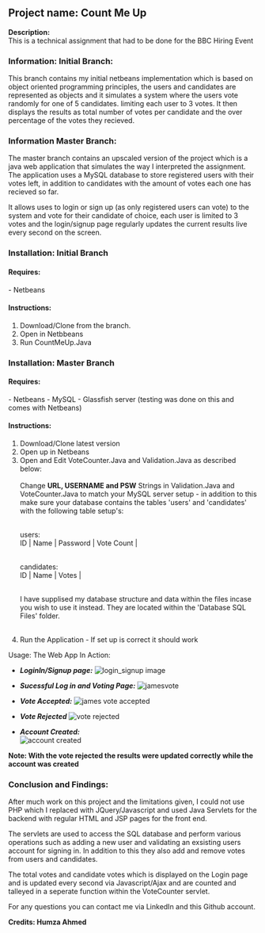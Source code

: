 <h2>Project name: Count Me Up</h2>
<b>Description:</b> <br>
This is a technical assignment that had to be done for the BBC Hiring Event

<h3>Information: Initial Branch:</h3>

This branch contains my initial netbeans implementation which is based on object oriented programming principles, the users and candidates are represented as objects and it simulates a system where the users vote randomly for one of 5 candidates. limiting each user to 3 votes. It then displays the results as total number of votes per candidate and the over percentage of the votes they recieved. 

<h3>Information Master Branch:</h3> 
The master branch contains an upscaled version of the project which is a java web application that simulates the way I interpreted the assignment. The application uses a MySQL database to store registered users with their votes left, in addition to candidates with the amount of votes each one has recieved so far. 

It allows uses to login or sign up (as only registered users can vote) to the system and vote for their candidate of choice, each user is limited to 3 votes and the login/signup page regularly updates the current results live every second on the screen. 

<h3>Installation: Initial Branch</h3>

<h4>Requires:</h4>
- Netbeans

<h4>Instructions:</h4>
<ol>
<li> Download/Clone from the branch. </li>
<li> Open in Netbbeans </li>
<li> Run CountMeUp.Java </li> 
</ol>

<h3>Installation: Master Branch</h3>

<h4>Requires:</h4>
- Netbeans
- MySQL
- Glassfish server (testing was done on this and comes with Netbeans)

<h4>Instructions:</h4>
<ol>
<li> Download/Clone latest version </li>
<li> Open up in Netbeans </li> 
<li> Open and Edit VoteCounter.Java and Validation.Java as described below: </li> <br> 
Change <b>URL, USERNAME and PSW</b> Strings in Validation.Java and VoteCounter.Java to match your MySQL server setup - in addition to this make sure your database contains the tables 'users' and 'candidates' with the following table setup's:<br><br>

users:<br>
ID | Name | Password | Vote Count | <br><br>


candidates: <br>
ID | Name | Votes | <br><br>

I have supplised my database structure and data within the files incase you wish to use it instead. They are located within the 'Database SQL Files' folder. <br><br>

<li> Run the Application - If set up is correct it should work </li>
</ol>

Usage: The Web App In Action:
- <i><b>LoginIn/Signup page:</b></i>
![login_signup image](https://cloud.githubusercontent.com/assets/13851941/23819282/02f38814-05fc-11e7-8b61-a6e25cc15471.png)

- <i><b>Sucessful Log in and Voting Page:</b></i>
![jamesvote](https://cloud.githubusercontent.com/assets/13851941/23819345/ef0965e8-05fc-11e7-8c91-dba7103ee35d.png)

- <i><b>Vote Accepted:</b></i>
![james vote accepted](https://cloud.githubusercontent.com/assets/13851941/23819347/ef09f666-05fc-11e7-9252-b7eacf6ec66c.png)

- <i><b>Vote Rejected</b></i>
![vote rejected](https://cloud.githubusercontent.com/assets/13851941/23819346/ef097768-05fc-11e7-91c6-06bca50818db.png)

- <i><b>Account Created:</b></i>  
![account created](https://cloud.githubusercontent.com/assets/13851941/23819348/ef09fc06-05fc-11e7-91d8-a1d66b3e94b9.png)

<b> Note: With the vote rejected the results were updated correctly while the account was created </b> 

<h3> Conclusion and Findings: </h3> 

After much work on this project and the limitations given, I could not use PHP which I replaced with JQuery/Javascript and used Java Servlets for the backend with regular HTML and JSP pages for the front end. 

The servlets are used to access the SQL database and perform various operations such as adding a new user and validating an exsisting users account for signing in. In addition to this they also add and remove votes from users and candidates.

The total votes and candidate votes which is displayed on the Login page and is updated every second via Javascript/Ajax and are counted and talleyed in a seperate function within the VoteCounter servlet. 

For any questions you can contact me via LinkedIn and this Github account.

<b> Credits: Humza Ahmed </b>


